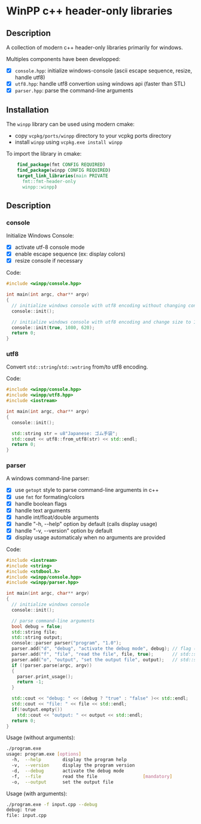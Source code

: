 # WinPP c++ header-only libraries

## Description

A collection of modern c++ header-only libraries primarily for windows.

Multiples components have been developped:
- [x] `console.hpp`: initialize windows-console (ascii escape sequence, resize, handle utf8)
- [x] `utf8.hpp`: handle utf8 convertion using windows api (faster than STL)
- [x] `parser.hpp`: parse the command-line arguments

## Installation

The `winpp` library can be used using modern cmake:

- copy `vcpkg/ports/winpp` directory to your vcpkg ports directory
- install `winpp` using `vcpkg.exe install winpp`

To import the library in cmake:
```cmake
    find_package(fmt CONFIG REQUIRED)
    find_package(winpp CONFIG REQUIRED)
    target_link_libraries(main PRIVATE 
      fmt::fmt-header-only
      winpp::winpp)
```

## Description

### console

Initialize Windows Console:

- [x] activate utf-8 console mode
- [x] enable escape sequence (ex: display colors)
- [x] resize console if necessary

Code:
```cpp
#include <winpp/console.hpp>

int main(int argc, char** argv)
{
  // initialize windows console with utf8 encoding without changing console size
  console::init();

  // initialize windows console with utf8 encoding and change size to 1080x620
  console::init(true, 1080, 620);
  return 0;
}
```

### utf8

Convert `std::string`/`std::wstring` from/to utf8 encoding.

Code:
```cpp
#include <winpp/console.hpp>
#include <winpp/utf8.hpp>
#include <iostream>

int main(int argc, char** argv)
{
  console::init();

  std::string str = u8"Japanese: ゴム手袋";
  std::cout << utf8::from_utf8(str) << std::endl;
  return 0;
}
```

### parser

A windows command-line parser: 

- [x] use `getopt` style to parse command-line arguments in c++
- [x] use `fmt` for formating/colors
- [x] handle boolean flags
- [x] handle text arguments
- [x] handle int/float/double arguments
- [x] handle "-h, --help" option by default (calls display usage)
- [x] handle "-v, --version" option by default
- [x] display usage automaticaly when no arguments are provided

Code:
```cpp
#include <iostream>
#include <string>
#include <stdbool.h>
#include <winpp/console.hpp>
#include <winpp/parser.hpp>

int main(int argc, char** argv)
{
  // initialize windows console
  console::init();

  // parse command-line arguments
  bool debug = false;
  std::string file;
  std::string output;
  console::parser parser("program", "1.0");
  parser.add("d", "debug", "activate the debug mode", debug); // flag (default: false)
  parser.add("f", "file", "read the file", file, true);       // std::string argument (mandatory)
  parser.add("o", "output", "set the output file", output);   // std::string argument (optional)
  if (!parser.parse(argc, argv))
  {
    parser.print_usage();
    return -1;
  }

  std::cout << "debug: " << (debug ? "true" : "false" )<< std::endl;
  std::cout << "file: " << file << std::endl;
  if(!output.empty())
    std::cout << "output: " << output << std::endl;
  return 0;
}
```

Usage (without arguments):
```bash
./program.exe
usage: program.exe [options]
  -h,  --help        display the program help
  -v,  --version     display the program version
  -d,  --debug       activate the debug mode
  -f,  --file        read the file                 [mandatory]
  -o,  --output      set the output file
```

Usage (with arguments):
```bash
./program.exe -f input.cpp --debug
debug: true
file: input.cpp
```